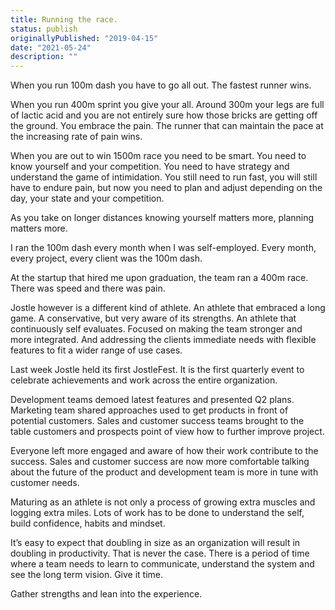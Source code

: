 ```yaml
---
title: Running the race.
status: publish
originallyPublished: "2019-04-15"
date: "2021-05-24"
description: ""
---
```


When you run 100m dash you have to go all out. The fastest runner wins.

When you run 400m sprint you give your all. Around 300m your legs are full of lactic acid and you are not entirely sure how those bricks are getting off the ground. You embrace the pain. The runner that can maintain the pace at the increasing rate of pain wins.

When you are out to win 1500m race you need to be smart. You need to know yourself and your competition. You need to have strategy and understand the game of intimidation. You still need to run fast, you will still have to endure pain, but now you need to plan and adjust depending on the day, your state and your competition.

As you take on longer distances knowing yourself matters more, planning matters more.

I ran the 100m dash every month when I was self-employed. Every month, every project, every client was the 100m dash.

At the startup that hired me upon graduation, the team ran a 400m race. There was speed and there was pain.

Jostle however is a different kind of athlete. An athlete that embraced a long game. A conservative, but very aware of its strengths. An athlete that continuously self evaluates. Focused on making the team stronger and more integrated. And addressing the clients immediate needs with flexible features to fit a wider range of use cases.

Last week Jostle held its first JostleFest. It is the first quarterly event to celebrate achievements and work across the entire organization.

Development teams demoed latest features and presented Q2 plans. Marketing team shared approaches used to get products in front of potential customers. Sales and customer success teams brought to the table customers and prospects point of view how to further improve project.

Everyone left more engaged and aware of how their work contribute to the success. Sales and customer success are now more comfortable talking about the future of the product and development team is more in tune with customer needs.

Maturing as an athlete is not only a process of growing extra muscles and logging extra miles. Lots of work has to be done to understand the self, build confidence, habits and mindset.

It’s easy to expect that doubling in size as an organization will result in doubling in productivity. That is never the case. There is a period of time where a team needs to learn to communicate, understand the system and see the long term vision. Give it time.

Gather strengths and lean into the experience.